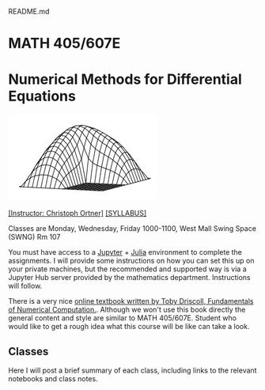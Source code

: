 README.md
# MATH 405/607E
# Numerical Methods for Differential Equations

<img src="files/Lshape.png" alt="banner" width="300"/>

[[Instructor: Christoph Ortner]](http://www.math.ubc.ca/~ortner/)
[[SYLLABUS]](files/syllabus-math405-2022_draft.pdf)

<!--    [[PIAZZA]](https://canvas.ubc.ca/courses/55324/external_tools/201?display=borderless) -->

<!-- Questions about the course should normally be posted on [PIAZZA](https://canvas.ubc.ca/courses/55324/external_tools/201?display=borderless) so that the entire group can benefit from the discussion. Please email the instructor only in exceptional circumstances, e.g. when an issue is clearly private. -->

Classes are Monday, Wednesday, Friday 1000-1100, West Mall Swing Space  (SWNG) Rm 107 

You must have access to a [Jupyter](https://jupyter.org) + [Julia](https://julialang.org) environment to complete the assignments. I will provide some instructions on how you can set this up on your private machines, but the recommended and supported way is via a Jupyter Hub server provided by the mathematics department. Instructions will follow. 

There is a very nice [online textbook written by Toby Driscoll, Fundamentals of Numerical Computation.](https://fncbook.github.io/fnc/frontmatter.html). Although we won't use this book directly the general content and style are similar to MATH 405/607E. Student who would like to get a rough idea what this course will be like can take a look.

## Classes

Here I will post a brief summary of each class, including links to the relevant notebooks and class notes. 



<!-- #### Preview 

In our first or second class I will give you a rapid overview to the kind of topics, problems and challenges that we will address in this course (we will of course revisit all of these topic in later classes). Draft notes for the class are here: [[L02-Preview-2ptBVP.ipynb]](notes/L02-Preview-2ptBVP.ipynb). -->

<!-- 
#### Tue 8 Sep 2020

No lecture due to Imagine Day.

#### Thu 10 Sep 2020

- [L01-Introduction.ipynb](notes/L01-Introduction.ipynb) : introduction and motivation for the course
- [L02-Preview-2ptBVP.ipynb](notes/L02-Preview-2ptBVP.ipynb) : finite difference approximation of a 2-point boundary value problem, this provides a rapid overview of several concepts we will study in more detail throughout the course
- Recorded Lecture R01 Error Estimate for the 2-point BVP: [[pdf]](https://www.dropbox.com/s/r3ggku6pei6jyv6/R01-ErrorAnalysis-2ptbvp.pdf?dl=0), [[mov]](https://www.dropbox.com/s/siu1avr9373zkmc/R01-ErrorAnalysis2ptbvp.mov?dl=0), [[m4v]](https://www.dropbox.com/s/wysjmuavxr5tsjx/R01-ErrorAnalysis2ptbvp.m4v?dl=0) -->

<!-- 
#### Tue 15 Sep 2020

 - [L03-LinearSystems.ipynb](notes/L03-LinearSystems.ipynb) : Numerical solution of linear systems, LU factorisation, review of eigendecomposition
 - [WS01-WS01-Installing-Julia.ipynb](notes/WS01-Installing-Julia.ipynb) : setup of the computational infrastructure
 - Recorded lecture R02 on hermitian matrices: [[pdf]](https://www.dropbox.com/s/vw8gl5ylh7cjlji/R02-HermitianMatrices.pdf?dl=0), [[mov]](https://www.dropbox.com/s/ejuw0uteq8g1oik/R02-HermitianMatrices.mov?dl=0), [[m4v]](https://www.dropbox.com/s/fo1tijjubetp8xb/R02-HermitianMatrices.m4v?dl=0)
 - [Live Lecture](https://www.dropbox.com/s/udkht0ad8hpikm3/LL-15Sep.mp4?dl=0)
 - [S01-assignments](https://www.dropbox.com/s/7l0kabfmry4b3m4/S01-assignments.mp4?dl=0) (Additional Recording on How to Complete Assignments)

#### Thu 17 Sep
 - Complete linear systems (eigen decomposition) but you are welcome to read this also on your own; cf. L03
 - The remaining time will be used as an office hour to finalize everybody's setup. If you don't yet have a working setup then please come to this session.
 - [S02-Eigendecomposition](https://www.dropbox.com/s/n2k6vssyn8j0ht2/S02-Eigendecomposition.mp4?dl=0)

#### Tue 22 Sep
 - [L04-Nonlinear-Systems.ipynb](notes/L04-Nonlinear-Systems.ipynb) : Iterative solution of nonlinear equations and systems, Newton, bisection, fixed point iterations.
 - [Live Recording](https://www.dropbox.com/s/qjz0kl3r5pd5v2b/LL-22Sep.mp4?dl=0)
 - Recorded lecture on Newton's method: [[pdf]](https://www.dropbox.com/s/rprve1vekl3jnz0/R03-NewtonMethod.pdf?dl=0), [[mov]](https://www.dropbox.com/s/4ewsg8bemfa2kcp/R03-NewtonMethod.mov?dl=0), [[m4v]](https://www.dropbox.com/s/i8ss4onb06zhbn4/R03-NewtonMethod.m4v?dl=0)
 - The remaining time will be used to discuss miniprojects.

#### Thu 24 Sep
 - Miniproject: C. Ortner - The standard model of Floating Point Arithmetic
 - Miniproject 1 - Group-0 Miniproject - Linear Least Squares and the QR factoriation
 - [Live Recording](https://www.dropbox.com/s/hbcluky2im2np2g/LL-24Sep.mp4?dl=0)

#### Tue 29 Sep
 - [L05-Interpolation-Quadrature.ipynb](notes/L05-Interpolation-Quadrature.ipynb)
 - Recorded Lecture on Weierstrass Approximation Theorem: [[pdf]](https://www.dropbox.com/s/7da4fxrywh2st6r/R04-WeierstrassApxThm.pdf?dl=0), [[mov]](https://www.dropbox.com/s/3q3g1tu6vxgsolu/R04-WeierstrassApxThm.mov?dl=0), [[m4v]](https://www.dropbox.com/s/oq3pohooiz8ko8c/R04-WeierstrassApxThm.m4v?dl=0)
 - [Live Recording](https://www.dropbox.com/s/j3ybkoqb4lx3pvk/LL-29Sep.mp4?dl=0)

#### Thu 1 Oct
 - Miniproject-1 Group-1: Thomas Algorithm
 - Complete [L05-Interpolation-Quadrature.ipynb](notes/L05-Interpolation-Quadrature.ipynb)
 - [Live Recording](https://www.dropbox.com/s/gysgg2gjcokyfbd/LL-01Oct.mp4?dl=0)

### Tue 6 Oct
 - [L06-IVPs.ipynb](notes/L06-IVPs.ipynb) - Numerical solution of ODEs
 - [Live Recording](https://www.dropbox.com/s/l1bls0vf3u2hrxx/LL-06Oct.mp4?dl=0)
 - Recorded lecture R05-GronwallInequalities: [[pdf]](https://www.dropbox.com/s/bz4qria0ip7r4aw/R05-GronwallInequalities.pdf?dl=0), [[mov]](https://www.dropbox.com/s/hneh3ukds4y3sj2/R05-GronwallInequalities.mov?dl=0), [[m4v]](https://www.dropbox.com/s/totdq2rpikhco36/R05-GronwallInequalities.m4v?dl=0)

### Thu 8 Oct
 - Miniproject 1 Group 2 : Steepest descent method
 - Miniproject 1 Group 3 : Nonlinear Least squares
 - [Live Recording](https://www.dropbox.com/s/km2i60203h22su2/LL-08Oct.mp4?dl=0)

### Tue 13 Oct
 - Stability, stiff equations, implicit numerical integrators
 - [L07-L07-IVPs-Stability.ipynb](notes/L07-IVPs-Stability.ipynb)
 - [Live Recording](https://www.dropbox.com/s/dfgll2cwe3878k0/LL-13Oct.mp4?dl=0)

### Thu 15 Oct
 - Miniproject 1 Group 4 : Brent's method
 - Miniproject 1 Group 5 : B-splines
 - [Live Recording](https://www.dropbox.com/s/em09jo0pos7ol9m/LL-15Oct.mp4?dl=0)

### Tue 20 Oct
 - structure preserving numerical integrators: Hamiltonian systems
 - [L08-IVPs-Hamiltonian.ipynb](notes/L08-IVPs-Hamiltonian.ipynb)
 - [Live Recording](https://www.dropbox.com/s/116c6pentcrb486/LL-20Oct.mp4?dl=0)

### Thu 22 Oct
 - [Live Recording](https://www.dropbox.com/s/c3lhppi6f76q4jj/LL-22Oct.mp4?dl=0)
 - Miniproject 1 Group 6 : Compensated summation
 - Miniproject 1 Group 7 : Adaptive Quadrature


### Preparatory reading for PDEs
 - Please Review [L02-Preview-2ptBVP.ipynb](notes/L02-Preview-2ptBVP.ipynb)
 - Recorded lecture R06 on Fourier Analysis: [[pdf]](https://www.dropbox.com/s/im8jqyyyx3lto20/R06-FourierAnalysis.pdf?dl=0) [[mov]](https://www.dropbox.com/s/c5cyj9q7tydfhcv/R06-FourierAnalysis.mov?dl=0) [[m4v]](https://www.dropbox.com/s/t0asyp2jxqgj8ph/R06-FourierAnalysis.m4v?dl=0)
 - If you'd like to dive deeper into this topic I recommend e.g. [Chapter 2](https://people.maths.ox.ac.uk/trefethen/2all.pdf) from Nick Trefethen's lecture notes.

### Tue 27 Oct
 - [L09-PDEs-Diffusion](notes/L09-PDE-Diffusion.ipynb)
 - [Live Recording](https://www.dropbox.com/s/kz6n0g9vl2tj804/LL-27Oct.mp4?dl=0)

### Thu 29 Oct
 - Miniproject 1 Group 8 : Introduction to Multi-step methods
 - Miniproject 1 Group 9 : Adaptive ODE Solvers
 - [Live Recording](https://www.dropbox.com/s/1espj2g2076izez/LL-29Oct.mp4?dl=0)

### Tue 3 Nov
 - [L10-PDEs-Advection](notes/L10-PDE-Advection.ipynb)
 - [Live Recording](https://www.dropbox.com/s/cufecn7fxggo9k2/LL-03Nov.mp4?dl=0)

### Thu 5 Nov 
 - Project 2 - Group 1: QR Algorithm for Eigenvalue Problems
 - [Live Recording](https://www.dropbox.com/s/znrt5eqjt9re8yp/LL-05Nov.mp4?dl=0)

### Tue 10 Nov
 - [L11-SpectralMethods-Approximation](notes/L11-SpectralMethods-Approximation.ipynb)
 - Recorded Lecture on Paley Wiener Theorems: [[pdf]](https://www.dropbox.com/s/yhot3194h9yojd1/R07-PaleyWienerTheorem.pdf?dl=0) [[mov]](https://www.dropbox.com/s/6ecozbehn8300tw/R07-PaleyWienerTheorem.mov?dl=0) [[m4v]](https://www.dropbox.com/s/i2zpre79kgg9jdo/R07-PaleyWienerTheorems.m4v?dl=0)
 - [Live Recording](https://www.dropbox.com/s/p3ihc1vc2qccz7d/LL-10Nov.mp4?dl=0) [[PDF]](https://www.dropbox.com/s/tjvmu8xddnukuv1/LL-10Nov-SpectralMethods-Approx.pdf?dl=0)

### Thu 12 Nov 
  - Miniproject 2 - Group 2 : Symplectic Integrators 
  - Miniproject 2 - Grad-Students : SDEs 
  - [Live Recording](https://www.dropbox.com/s/dxb9yfex24iif7f/LL-12Nov.mp4?dl=0)

### Tue 17 Nov
  - [L12-SpectralMethods-PDE](notes/L12-SpectralMethods-BVPs.ipynb)
  - [Live Recording](https://www.dropbox.com/s/y1sqjjzdtuub7ds/LL-17Nov.mp4?dl=0) [[PDF]](https://www.dropbox.com/s/g3woy9pkqusycpk/LL-17Nov-SpectralMethods-PDEs.pdf?dl=0)

### Thu 19 Nov
  - Project 2 - Lax-Wendroff Scheme
  - [Live Recording](https://www.dropbox.com/s/sjnaci6zuswz7o3/LL-19Nov.mp4?dl=0)

### Preparatory Reading for Fast Solvers / General Interest
 - Implementation of finite-difference laplace operator in 2D, 3D, ...
 - [WS03-FDiff2D](notes/WS03-FDiff2D.ipynb)

### Tue 24 Nov 
  - [L13-LargeLinearSystems](notes/L13-LargeLinearSystems.ipynb)
  - [Live Recording](https://www.dropbox.com/s/sgbiif5d4mdwomn/LL-24Nov.mp4?dl=0)
  - R08-Preconditioning: [[pdf]](https://www.dropbox.com/s/b6rvlaz88fsrjdl/R08-Preconditioning.pdf?dl=0 [[mp4]](https://www.dropbox.com/s/zk6apsj8i9m99ib/R08-Preconditioning.mp4?dl=0)
  - Further reading: Finite Elements and Fast Iterative Solvers, Howard Elman, David Silvester, and Andy Wathen; [[html]](https://global.oup.com/academic/product/finite-elements-and-fast-iterative-solvers-9780199678808?cc=us&lang=en&#)

### Thu 26 Nov
  - Project 2 groups 5 and 6: Nonlinear conservation laws, Fast Fourier Transform

### Tue 1 Dec
  - Guest lecture by Tony Wong on the Closest Point Method 

### Thu 3 Dec 
  - Project 2 groups 7 and 8: tbc -->
